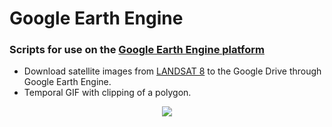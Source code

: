 # Google Earth Engine
### Scripts for use on the [Google Earth Engine platform](https://earthengine.google.com/)
* Download satellite images from [LANDSAT 8](https://www.usgs.gov/core-science-systems/nli/landsat/landsat-8?qt-science_support_page_related_con=0#qt-science_support_page_related_con) to the Google Drive through Google Earth Engine.
* Temporal GIF with clipping of a polygon.

<p align="center">
<img src="https://github.com/rcflorestal/Spectral-Indices/blob/main/output/gif_1984_2020.gif">
</p>
